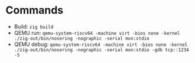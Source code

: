# Commands
- Build: `zig build`
- QEMU run: `qemu-system-riscv64 -machine virt -bios none -kernel ./zig-out/bin/nosering -nographic -serial mon:stdio`
- QEMU debug: `qemu-system-riscv64 -machine virt -bios none -kernel ./zig-out/bin/nosering -nographic -serial mon:stdio -gdb tcp::1234 -S`

